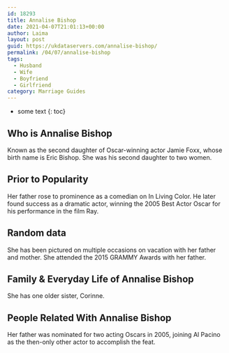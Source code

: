 ```yaml
---
id: 18293
title: Annalise Bishop
date: 2021-04-07T21:01:13+00:00
author: Laima
layout: post
guid: https://ukdataservers.com/annalise-bishop/
permalink: /04/07/annalise-bishop
tags:
  - Husband
  - Wife
  - Boyfriend
  - Girlfriend
category: Marriage Guides
---
```


* some text
{: toc}


## Who is Annalise Bishop
                  
                  
                  
Known as the second daughter of Oscar-winning actor Jamie Foxx, whose birth name is Eric Bishop. She was his second daughter to two women.
                  
              
            
              
            
                
                
                
## Prior to Popularity
                  
                  
                  
Her father rose to prominence as a comedian on In Living Color. He later found success as a dramatic actor, winning the 2005 Best Actor Oscar for his performance in the film Ray.
                  
              
            
              
            
                
                
                
## Random data
                  
                  
                  
She has been pictured on multiple occasions on vacation with her father and mother. She attended the 2015 GRAMMY Awards with her father.
                  
              
            
              
            
                
                
                
## Family & Everyday Life of Annalise Bishop
                  
                  
                  
She has one older sister, Corinne.
                  
              
            
              
            
                
                
                
## People Related With Annalise Bishop
                  
                  
                  
Her father was nominated for two acting Oscars in 2005, joining Al Pacino as the then-only other actor to accomplish the feat.
                  
              
            
              
            
                
              
            
              
              
            
            
              
            
          
          
          